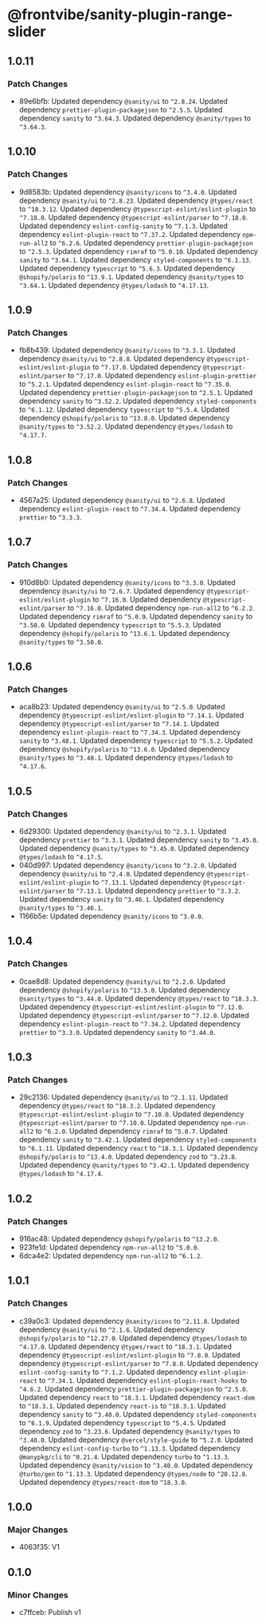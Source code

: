 # @frontvibe/sanity-plugin-range-slider

## 1.0.11

### Patch Changes

- 89e6bfb: Updated dependency `@sanity/ui` to `^2.8.24`.
  Updated dependency `prettier-plugin-packagejson` to `^2.5.5`.
  Updated dependency `sanity` to `^3.64.3`.
  Updated dependency `@sanity/types` to `^3.64.3`.

## 1.0.10

### Patch Changes

- 9d8583b: Updated dependency `@sanity/icons` to `^3.4.0`.
  Updated dependency `@sanity/ui` to `^2.8.23`.
  Updated dependency `@types/react` to `^18.3.12`.
  Updated dependency `@typescript-eslint/eslint-plugin` to `^7.18.0`.
  Updated dependency `@typescript-eslint/parser` to `^7.18.0`.
  Updated dependency `eslint-config-sanity` to `^7.1.3`.
  Updated dependency `eslint-plugin-react` to `^7.37.2`.
  Updated dependency `npm-run-all2` to `^6.2.6`.
  Updated dependency `prettier-plugin-packagejson` to `^2.5.3`.
  Updated dependency `rimraf` to `^5.0.10`.
  Updated dependency `sanity` to `^3.64.1`.
  Updated dependency `styled-components` to `^6.1.13`.
  Updated dependency `typescript` to `^5.6.3`.
  Updated dependency `@shopify/polaris` to `^13.9.1`.
  Updated dependency `@sanity/types` to `^3.64.1`.
  Updated dependency `@types/lodash` to `^4.17.13`.

## 1.0.9

### Patch Changes

- fb8b439: Updated dependency `@sanity/icons` to `^3.3.1`.
  Updated dependency `@sanity/ui` to `^2.8.8`.
  Updated dependency `@typescript-eslint/eslint-plugin` to `^7.17.0`.
  Updated dependency `@typescript-eslint/parser` to `^7.17.0`.
  Updated dependency `eslint-plugin-prettier` to `^5.2.1`.
  Updated dependency `eslint-plugin-react` to `^7.35.0`.
  Updated dependency `prettier-plugin-packagejson` to `^2.5.1`.
  Updated dependency `sanity` to `^3.52.2`.
  Updated dependency `styled-components` to `^6.1.12`.
  Updated dependency `typescript` to `^5.5.4`.
  Updated dependency `@shopify/polaris` to `^13.8.0`.
  Updated dependency `@sanity/types` to `^3.52.2`.
  Updated dependency `@types/lodash` to `^4.17.7`.

## 1.0.8

### Patch Changes

- 4567a25: Updated dependency `@sanity/ui` to `^2.6.8`.
  Updated dependency `eslint-plugin-react` to `^7.34.4`.
  Updated dependency `prettier` to `^3.3.3`.

## 1.0.7

### Patch Changes

- 910d8b0: Updated dependency `@sanity/icons` to `^3.3.0`.
  Updated dependency `@sanity/ui` to `^2.6.7`.
  Updated dependency `@typescript-eslint/eslint-plugin` to `^7.16.0`.
  Updated dependency `@typescript-eslint/parser` to `^7.16.0`.
  Updated dependency `npm-run-all2` to `^6.2.2`.
  Updated dependency `rimraf` to `^5.0.9`.
  Updated dependency `sanity` to `^3.50.0`.
  Updated dependency `typescript` to `^5.5.3`.
  Updated dependency `@shopify/polaris` to `^13.6.1`.
  Updated dependency `@sanity/types` to `^3.50.0`.

## 1.0.6

### Patch Changes

- aca8b23: Updated dependency `@sanity/ui` to `^2.5.0`.
  Updated dependency `@typescript-eslint/eslint-plugin` to `^7.14.1`.
  Updated dependency `@typescript-eslint/parser` to `^7.14.1`.
  Updated dependency `eslint-plugin-react` to `^7.34.3`.
  Updated dependency `sanity` to `^3.48.1`.
  Updated dependency `typescript` to `^5.5.2`.
  Updated dependency `@shopify/polaris` to `^13.6.0`.
  Updated dependency `@sanity/types` to `^3.48.1`.
  Updated dependency `@types/lodash` to `^4.17.6`.

## 1.0.5

### Patch Changes

- 6d29300: Updated dependency `@sanity/ui` to `^2.3.1`.
  Updated dependency `prettier` to `^3.3.1`.
  Updated dependency `sanity` to `^3.45.0`.
  Updated dependency `@sanity/types` to `^3.45.0`.
  Updated dependency `@types/lodash` to `^4.17.5`.
- 040d997: Updated dependency `@sanity/icons` to `^3.2.0`.
  Updated dependency `@sanity/ui` to `^2.4.0`.
  Updated dependency `@typescript-eslint/eslint-plugin` to `^7.13.1`.
  Updated dependency `@typescript-eslint/parser` to `^7.13.1`.
  Updated dependency `prettier` to `^3.3.2`.
  Updated dependency `sanity` to `^3.46.1`.
  Updated dependency `@sanity/types` to `^3.46.1`.
- 1166b5e: Updated dependency `@sanity/icons` to `^3.0.0`.

## 1.0.4

### Patch Changes

- 0cae8d8: Updated dependency `@sanity/ui` to `^2.2.0`.
  Updated dependency `@shopify/polaris` to `^13.5.0`.
  Updated dependency `@sanity/types` to `^3.44.0`.
  Updated dependency `@types/react` to `^18.3.3`.
  Updated dependency `@typescript-eslint/eslint-plugin` to `^7.12.0`.
  Updated dependency `@typescript-eslint/parser` to `^7.12.0`.
  Updated dependency `eslint-plugin-react` to `^7.34.2`.
  Updated dependency `prettier` to `^3.3.0`.
  Updated dependency `sanity` to `^3.44.0`.

## 1.0.3

### Patch Changes

- 29c2136: Updated dependency `@sanity/ui` to `^2.1.11`.
  Updated dependency `@types/react` to `^18.3.2`.
  Updated dependency `@typescript-eslint/eslint-plugin` to `^7.10.0`.
  Updated dependency `@typescript-eslint/parser` to `^7.10.0`.
  Updated dependency `npm-run-all2` to `^6.2.0`.
  Updated dependency `rimraf` to `^5.0.7`.
  Updated dependency `sanity` to `^3.42.1`.
  Updated dependency `styled-components` to `^6.1.11`.
  Updated dependency `react` to `^18.3.1`.
  Updated dependency `@shopify/polaris` to `^13.4.0`.
  Updated dependency `zod` to `^3.23.8`.
  Updated dependency `@sanity/types` to `^3.42.1`.
  Updated dependency `@types/lodash` to `^4.17.4`.

## 1.0.2

### Patch Changes

- 916ac48: Updated dependency `@shopify/polaris` to `^13.2.0`.
- 923fe1d: Updated dependency `npm-run-all2` to `^5.0.0`.
- 6dca4e2: Updated dependency `npm-run-all2` to `^6.1.2`.

## 1.0.1

### Patch Changes

- c39a0c3: Updated dependency `@sanity/icons` to `^2.11.8`.
  Updated dependency `@sanity/ui` to `^2.1.6`.
  Updated dependency `@shopify/polaris` to `^12.27.0`.
  Updated dependency `@types/lodash` to `^4.17.0`.
  Updated dependency `@types/react` to `^18.3.1`.
  Updated dependency `@typescript-eslint/eslint-plugin` to `^7.8.0`.
  Updated dependency `@typescript-eslint/parser` to `^7.8.0`.
  Updated dependency `eslint-config-sanity` to `^7.1.2`.
  Updated dependency `eslint-plugin-react` to `^7.34.1`.
  Updated dependency `eslint-plugin-react-hooks` to `^4.6.2`.
  Updated dependency `prettier-plugin-packagejson` to `^2.5.0`.
  Updated dependency `react` to `^18.3.1`.
  Updated dependency `react-dom` to `^18.3.1`.
  Updated dependency `react-is` to `^18.3.1`.
  Updated dependency `sanity` to `^3.40.0`.
  Updated dependency `styled-components` to `^6.1.9`.
  Updated dependency `typescript` to `^5.4.5`.
  Updated dependency `zod` to `^3.23.6`.
  Updated dependency `@sanity/types` to `^3.40.0`.
  Updated dependency `@vercel/style-guide` to `^5.2.0`.
  Updated dependency `eslint-config-turbo` to `^1.13.3`.
  Updated dependency `@manypkg/cli` to `^0.21.4`.
  Updated dependency `turbo` to `^1.13.3`.
  Updated dependency `@sanity/vision` to `^3.40.0`.
  Updated dependency `@turbo/gen` to `^1.13.3`.
  Updated dependency `@types/node` to `^20.12.8`.
  Updated dependency `@types/react-dom` to `^18.3.0`.

## 1.0.0

### Major Changes

- 4063f35: V1

## 0.1.0

### Minor Changes

- c7ffceb: Publish v1
